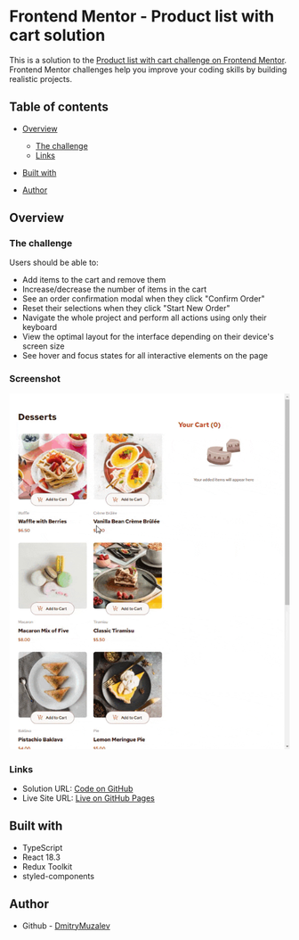 # Frontend Mentor - Product list with cart solution

This is a solution to the [Product list with cart challenge on Frontend Mentor](https://www.frontendmentor.io/challenges/product-list-with-cart-5MmqLVAp_d).
Frontend Mentor challenges help you improve your coding skills by building realistic projects.

## Table of contents

- [Overview](#overview)

  - [The challenge](#the-challenge)
  <!-- [Screenshot](#screenshot) -->
  - [Links](#links)

- [Built with](#built-with)
- [Author](#author)

## Overview

### The challenge

Users should be able to:

- Add items to the cart and remove them
- Increase/decrease the number of items in the cart
- See an order confirmation modal when they click "Confirm Order"
- Reset their selections when they click "Start New Order"
- Navigate the whole project and perform all actions using only their keyboard
- View the optimal layout for the interface depending on their device's screen size
- See hover and focus states for all interactive elements on the page

### Screenshot

![](./demo.gif)

### Links

- Solution URL: [Code on GitHub](https://github.com/DmitryMuzalev/product-list-with-cart)
- Live Site URL: [Live on GitHub Pages](https://dmitrymuzalev.github.io/product-list-with-cart/)

## Built with

- TypeScript
- React 18.3
- Redux Toolkit
- styled-components

## Author

- Github - [DmitryMuzalev](https://github.com/DmitryMuzalev)
